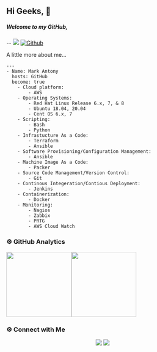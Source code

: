 ## Hi Geeks, 👋

##### Welcome to my GitHub,
--
![](https://visitor-badge.laobi.icu/badge?page_id=MarkAntonyGit) [![Github](https://img.shields.io/github/followers/vyshnavlal?label=Follow&style=social)](https://github.com/MarkAntonyGit)

A little more about me...

```
---
- Name: Mark Antony
  hosts: GitHub
  become: true
    - Cloud platform:
        - AWS
    - Operating Systems:
        - Red Hat Linux Release 6.x, 7, & 8
        - Ubuntu 18.04, 20.04
        - Cent OS 6.x, 7    
    - Scripting:
        - Bash
        - Python    
    - Infrastucture As a Code:
        - Terraform
        - Ansible
    - Software Provisioning/Configuration Management:
        - Ansible
    - Machine Image As a Code: 
        - Packer
    - Source Code Management/Version Control:
        - Git
    - Continous Integeration/Contious Deployment:
        - Jenkins
    - Containerization:
        - Docker
    - Monitoring:
        - Nagios
        - Zabbix
        - PRTG
        - AWS Cloud Watch
```     

### ⚙️ GitHub Analytics

<img height="170px" src="https://github-readme-stats.vercel.app/api?username=MarkAntonyGit&include_all_commits=true&count_private=true&show_icons=true&theme=chartreuse-dark&card" /><img height="170px" src="https://github-readme-stats.vercel.app/api/top-langs/?username=MarkantonyGit&include_all_commits=true&count_private=true&show_icons=true&theme=chartreuse-dark&layout=compact" />

### ⚙️ Connect with Me

<p align="center">
<a href="mailto:markantony.alenchery@gmail.com"><img src="https://img.shields.io/badge/-markantony.alenchery@gmail.com-D14836?style=flat&logo=Gmail&logoColor=white"/></a>
<a href="www.linkedin.com/in/Profile-MarkAntony"><img src="https://img.shields.io/badge/-Linkedin-blue"/></a>
